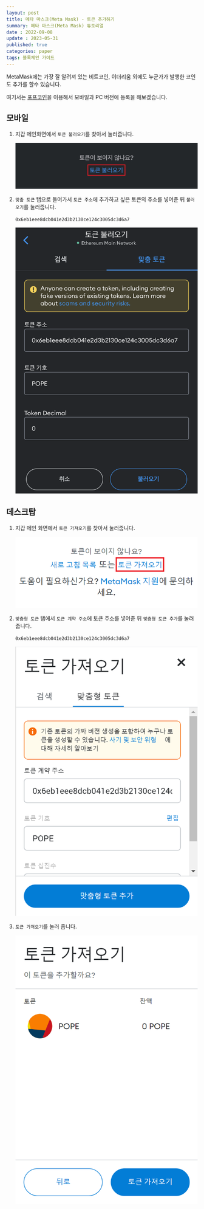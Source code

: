 ```yaml
---
layout: post
title: 메타 마스크(Meta Mask) - 토큰 추가하기
summary: 메타 마스크(Meta Mask) 튜토리얼
date : 2022-09-08
update : 2023-05-31
published: true
categories: paper
tags: 블록체인 가이드
---
```

MetaMask에는 가장 잘 알려져 있는 비트코인, 이더리움 외에도 누군가가 발행한 코인도 추가를 할수 있습니다.

여기서는 [포프코인](https://blog.popekim.com/ko/2020/06/10/popecoin.html)을 이용해서 모바일과 PC 버전에 등록을 해보겠습니다.

## 모바일

1. 지갑 메인화면에서 `토큰 불러오기`를 찾아서 눌러줍니다.

    <img src="/assets/metamask/0.png" class="img-fluid">

2. `맞춤 토큰` 탭으로 들어가서 `토큰 주소`에 추가하고 싶은 토큰의 주소를 넣어준 뒤 `불러오기`를  눌러줍니다.

    `0x6eb1eee8dcb041e2d3b2130ce124c3005dc3d6a7`

    <img src="/assets/metamask/1.png" class="img-fluid">

## 데스크탑

1. 지갑 메인 화면에서 `토큰 가져오기`를 찾아서 눌러줍니다.

    <img src="/assets/metamask/2.png" class="img-fluid">

2. `맞춤형 토큰` 탭에서 `토큰 계약 주소`에 토큰 주소를 넣어준 뒤 `맞춤형 토큰 추가`를 눌러줍니다.

    `0x6eb1eee8dcb041e2d3b2130ce124c3005dc3d6a7`

    <img src="/assets/metamask/3.png" class="img-fluid">

3. `토큰 가져오기`를 눌러 줍니다.

    <img src="/assets/metamask/4.png" class="img-fluid">